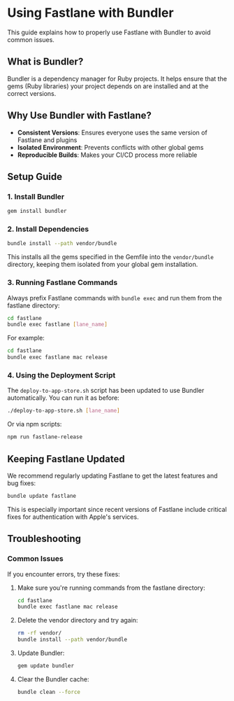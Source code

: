 # Using Fastlane with Bundler

This guide explains how to properly use Fastlane with Bundler to avoid common issues.

## What is Bundler?

Bundler is a dependency manager for Ruby projects. It helps ensure that the gems (Ruby libraries) your project depends on are installed and at the correct versions.

## Why Use Bundler with Fastlane?

- **Consistent Versions**: Ensures everyone uses the same version of Fastlane and plugins
- **Isolated Environment**: Prevents conflicts with other global gems
- **Reproducible Builds**: Makes your CI/CD process more reliable

## Setup Guide

### 1. Install Bundler

```bash
gem install bundler
```

### 2. Install Dependencies

```bash
bundle install --path vendor/bundle
```

This installs all the gems specified in the Gemfile into the `vendor/bundle` directory, keeping them isolated from your global gem installation.

### 3. Running Fastlane Commands

Always prefix Fastlane commands with `bundle exec` and run them from the fastlane directory:

```bash
cd fastlane
bundle exec fastlane [lane_name]
```

For example:
```bash
cd fastlane
bundle exec fastlane mac release
```

### 4. Using the Deployment Script

The `deploy-to-app-store.sh` script has been updated to use Bundler automatically. You can run it as before:

```bash
./deploy-to-app-store.sh [lane_name]
```

Or via npm scripts:
```bash
npm run fastlane-release
```

## Keeping Fastlane Updated

We recommend regularly updating Fastlane to get the latest features and bug fixes:

```bash
bundle update fastlane
```

This is especially important since recent versions of Fastlane include critical fixes for authentication with Apple's services.

## Troubleshooting

### Common Issues

If you encounter errors, try these fixes:

1. Make sure you're running commands from the fastlane directory:
   ```bash
   cd fastlane
   bundle exec fastlane mac release
   ```

2. Delete the vendor directory and try again:
   ```bash
   rm -rf vendor/
   bundle install --path vendor/bundle
   ```

3. Update Bundler:
   ```bash
   gem update bundler
   ```

4. Clear the Bundler cache:
   ```bash
   bundle clean --force
   ``` 